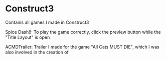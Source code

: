 # Construct3
Contains all games I made in Construct3

Spice Dash!!:
To play the game correctly, click the preview button while the "Title Layout" is open

ACMDTrailer:
Trailer I made for the game "All Cats MUST DIE", which I was also involved in the creation of
